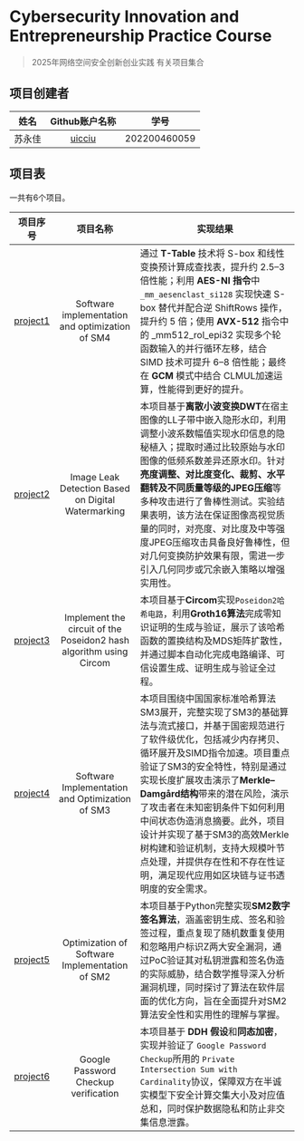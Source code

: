 # Cybersecurity Innovation and Entrepreneurship Practice Course

> 2025年网络空间安全创新创业实践 有关项目集合

## 项目创建者

| 姓名 |                Github账户名称                | 学号         |
| :----------: | :------------------------------------------: | ------------ |
|    苏永佳    |     [uicciu ](https://github.com/uicciu)     | 202200460059 | 


## 项目表

一共有6个项目。

| 项目序号 |                项目名称                | 实现结果         |
| :----------: | :------------------------------------------: | ------------ |
|    [project1](https://github.com/uicciu/project_summary/blob/main/Project1/README.md)    |     Software implementation and optimization of SM4    | 通过 **T-Table** 技术将 S-box 和线性变换预计算成查找表，提升约 2.5–3 倍性能；利用 **AES-NI 指令**中 ```_mm_aesenclast_si128``` 实现快速 S-box 替代并配合逆 ShiftRows 操作，提升约 5 倍；使用 **AVX-512** 指令中的 _mm512_rol_epi32 实现多个轮函数输入的并行循环左移，结合 SIMD 技术可提升 6–8 倍性能；最终在 **GCM** 模式中结合 CLMUL加速运算，性能得到更好的提升。| 
|    [project2](https://github.com/uicciu/project_summary/blob/main/Project2/README.md)    |     Image Leak Detection Based on Digital Watermarking     | 本项目基于**离散小波变换DWT**在宿主图像的LL子带中嵌入隐形水印，利用调整小波系数幅值实现水印信息的隐秘植入；提取时通过比较原始与水印图像的低频系数差异还原水印。针对**亮度调整、对比度变化、裁剪、水平翻转及不同质量等级的JPEG压缩**等多种攻击进行了鲁棒性测试。实验结果表明，该方法在保证图像高视觉质量的同时，对亮度、对比度及中等强度JPEG压缩攻击具备良好鲁棒性，但对几何变换防护效果有限，需进一步引入几何同步或冗余嵌入策略以增强实用性。 | 
|    [project3](https://github.com/uicciu/project_summary/blob/main/Project3/README.md)    |     Implement the circuit of the Poseidon2 hash algorithm using Circom     | 本项目基于**Circom**实现```Poseidon2哈希电路```，利用**Groth16算法**完成零知识证明的生成与验证，展示了该哈希函数的置换结构及MDS矩阵扩散性，并通过脚本自动化完成电路编译、可信设置生成、证明生成与验证全过程。 | 
|    [project4](https://github.com/uicciu/project_summary/blob/main/Project4/README.md)    |     Software Implementation and Optimization of SM3     | 本项目围绕中国国家标准哈希算法SM3展开，完整实现了SM3的基础算法与流式接口，并基于国密规范进行了软件级优化，包括减少内存拷贝、循环展开及SIMD指令加速。项目重点验证了SM3的安全特性，特别是通过实现长度扩展攻击演示了**Merkle–Damgård结构**带来的潜在风险，演示了攻击者在未知密钥条件下如何利用中间状态伪造消息摘要。此外，项目设计并实现了基于SM3的高效Merkle树构建和验证机制，支持大规模叶节点处理，并提供存在性和不存在性证明，满足现代应用如区块链与证书透明度的安全需求。 | 
|    [project5](https://github.com/uicciu/project_summary/blob/main/Project5/README.md)    |     Optimization of Software Implementation of SM2     | 本项目基于Python完整实现**SM2数字签名算法**，涵盖密钥生成、签名和验签过程，重点复现了随机数重复使用和忽略用户标识Z两大安全漏洞，通过PoC验证其对私钥泄露和签名伪造的实际威胁，结合数学推导深入分析漏洞机理，同时探讨了算法在软件层面的优化方向，旨在全面提升对SM2算法安全性和实用性的理解与掌握。 | 
|    [project6](https://github.com/uicciu/project_summary/blob/main/Project6/README.md)    |     Google Password Checkup verification     | 本项目基于 **DDH 假设**和**同态加密**，实现并验证了 ```Google Password Checkup```所用的 ```Private Intersection Sum with Cardinality```协议，保障双方在半诚实模型下安全计算交集大小及对应值总和，同时保护数据隐私和防止非交集信息泄露。 | 


## 
